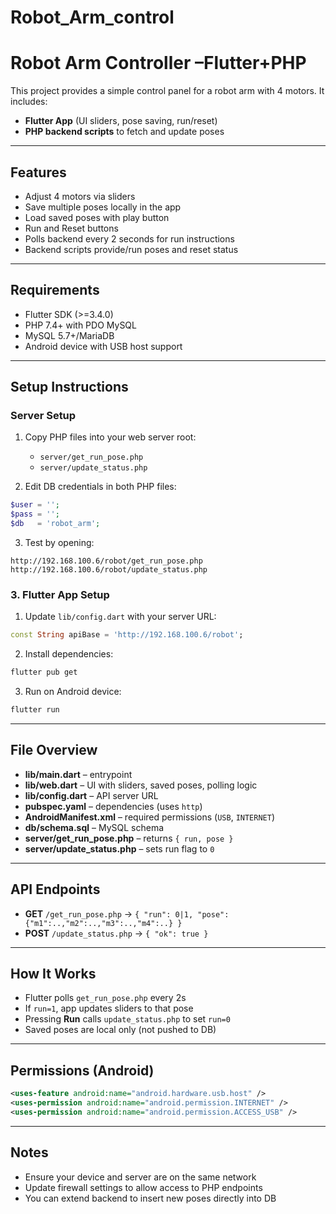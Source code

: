 # Robot_Arm_control

# Robot Arm Controller –Flutter+PHP 

This project provides a simple control panel for a robot arm with 4 motors. It includes:

* **Flutter App** (UI sliders, pose saving, run/reset)
* **PHP backend scripts** to fetch and update poses
                                                                

---

## Features

* Adjust 4 motors via sliders
* Save multiple poses locally in the app
* Load saved poses with play button
* Run and Reset buttons
* Polls backend every 2 seconds for run instructions
* Backend scripts provide/run poses and reset status

---

## Requirements

* Flutter SDK (>=3.4.0)
* PHP 7.4+ with PDO MySQL
* MySQL 5.7+/MariaDB
* Android device with USB host support

---

## Setup Instructions



###  Server Setup

1. Copy PHP files into your web server root:

   * `server/get_run_pose.php`
   * `server/update_status.php`

2. Edit DB credentials in both PHP files:

```php
$user = '';
$pass = '';
$db   = 'robot_arm';
```

3. Test by opening:

```
http://192.168.100.6/robot/get_run_pose.php
http://192.168.100.6/robot/update_status.php
```

### 3. Flutter App Setup

1. Update `lib/config.dart` with your server URL:

```dart
const String apiBase = 'http://192.168.100.6/robot';
```

2. Install dependencies:

```bash
flutter pub get
```

3. Run on Android device:

```bash
flutter run
```

---

## File Overview

* **lib/main.dart** – entrypoint
* **lib/web.dart** – UI with sliders, saved poses, polling logic
* **lib/config.dart** – API server URL
* **pubspec.yaml** – dependencies (uses `http`)
* **AndroidManifest.xml** – required permissions (`USB`, `INTERNET`)
* **db/schema.sql** – MySQL schema
* **server/get\_run\_pose.php** – returns `{ run, pose }`
* **server/update\_status.php** – sets run flag to `0`

---

## API Endpoints

* **GET** `/get_run_pose.php` → `{ "run": 0|1, "pose": {"m1":..,"m2":..,"m3":..,"m4":..} }`
* **POST** `/update_status.php` → `{ "ok": true }`

---

## How It Works

* Flutter polls `get_run_pose.php` every 2s
* If `run=1`, app updates sliders to that pose
* Pressing **Run** calls `update_status.php` to set `run=0`
* Saved poses are local only (not pushed to DB)

---

## Permissions (Android)

```xml
<uses-feature android:name="android.hardware.usb.host" />
<uses-permission android:name="android.permission.INTERNET" />
<uses-permission android:name="android.permission.ACCESS_USB" />
```

---

## Notes
* Ensure your device and server are on the same network
* Update firewall settings to allow access to PHP endpoints
* You can extend backend to insert new poses directly into DB
